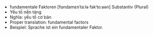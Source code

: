 - fundamentale Faktoren	[fʊndamɛnˈtaːlə fakˈtoːʁən]	Substantiv (Plural)
- Yếu tố nền tảng
- Nghĩa: yếu tố cơ bản
- Proper translation: fundamental factors
- Beispiel: Sprache ist ein fundamentaler Faktor.